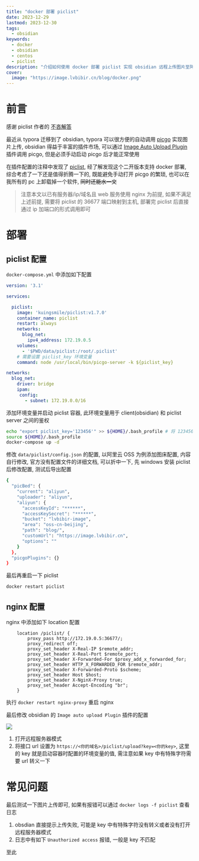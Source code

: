 ```yaml
---
title: "docker 部署 piclist"
date: 2023-12-29
lastmod: 2023-12-30
tags:
  - obsidian
keywords:
  - docker
  - obsidian
  - centos
  - piclist
description: "介绍如何使用 docker 部署 piclist 实现 obsidian 远程上传图片至阿里云 OSS 图床"
cover:
  image: "https://image.lvbibir.cn/blog/docker.png"
---
```


# 前言

感谢 piclist 作者的 [不吝解答](https://github.com/Kuingsmile/PicList/issues/127)

最近从 typora 迁移到了 obsidian, typora 可以很方便的自动调用 [picgo](https://github.com/Molunerfinn/PicGo) 实现图片上传, obsidian 得益于丰富的插件市场, 可以通过 [Image Auto Upload Plugin](https://github.com/renmu123/obsidian-image-auto-upload-plugin) 插件调用 picgo, 但是必须手动启动 picgo 后才能正常使用

在插件配置的注释中发现了 [piclist](https://github.com/Kuingsmile/PicList), 经了解发现这个二开版本支持 docker 部署, 综合考虑了一下还是值得折腾一下的, 既能避免手动打开 picgo 的繁琐, 也可以在我所有的 pc 上卸载掉一个软件, ~~同时还能水一文~~

> 注意本文以已有服务器/ip/域名且 web 服务使用 nginx 为前提, 如果不满足上述前提, 需要将 piclist 的 36677 端口映射到主机, 部署完 piclist 后直接通过 ip 加端口的形式调用即可

# 部署

## piclist 配置

`docker-compose.yml` 中添加如下配置

```yaml
version: '3.1'

services:

  piclist:
    image: 'kuingsmile/piclist:v1.7.0'
    container_name: piclist
    restart: always
    networks:
      blog_net:
        ipv4_address: 172.19.0.5
    volumes:
      - '$PWD/data/piclist:/root/.piclist'
    # 需要设置 piclist_key 环境变量
    command: node /usr/local/bin/picgo-server -k ${piclist_key}

networks:
  blog_net:
    driver: bridge
    ipam:
     config:
       - subnet: 172.19.0.0/16
```

添加环境变量并启动 piclist 容器, 此环境变量用于 client(obsidian) 和 piclist server 之间的鉴权

```bash
echo "export piclist_key='123456'" >> ${HOME}/.bash_profile # 将 123456 设置为自定义的密码
source ${HOME}/.bash_profile
docker-compose up -d
```

修改 `data/piclist/config.json` 的配置, 以阿里云 OSS 为例添加图床配置, 内容自行修改, 官方没有配置文件的详细文档, 可以折中一下, 先 windows 安装 piclist 后修改配置, 测试后导出配置

```bash
{
  "picBed": {
    "current": "aliyun",
    "uploader": "aliyun",
    "aliyun": {
      "accessKeyId": "******",
      "accessKeySecret": "******",
      "bucket": "lvbibir-image",
      "area": "oss-cn-beijing",
      "path": "blog/",
      "customUrl": "https://image.lvbibir.cn",
      "options": ""
    }
  },
  "picgoPlugins": {}
}
```

最后再重启一下 piclist

```bash
docker restart piclist
```

## nginx 配置

nginx 中添加如下 location 配置

```nginx
    location /piclist/ {
        proxy_pass http://172.19.0.5:36677/;
        proxy_redirect off;
        proxy_set_header X-Real-IP $remote_addr;
        proxy_set_header X-Real-Port $remote_port;
        proxy_set_header X-Forwarded-For $proxy_add_x_forwarded_for;
        proxy_set_header HTTP_X_FORWARDED_FOR $remote_addr;
        proxy_set_header X-Forwarded-Proto $scheme;
        proxy_set_header Host $host;
        proxy_set_header X-NginX-Proxy true;
        proxy_set_header Accept-Encoding "br";
    }
```

执行 `docker restart nginx-proxy` 重启 nginx

最后修改 obsidian 的 `Image auto upload Plugin` 插件的配置

![](https://image.lvbibir.cn/blog/image-20231229-155939.png)

1. 打开远程服务器模式
2. 将接口 url 设置为 `https://<你的域名>/piclist/upload?key=<你的key>`, 这里的 key 就是启动容器时配置的环境变量的值, 需注意如果 key 中有特殊字符需要 url 转义一下

# 常见问题

最后测试一下图片上传即可, 如果有报错可以通过 `docker logs -f piclist` 查看日志

1. obsdian 直接提示上传失败, 可能是 key 中有特殊字符没有转义或者没有打开远程服务器模式
2. 日志中有如下 `Unauthorized access` 报错, 一般是 key 不匹配

至此
